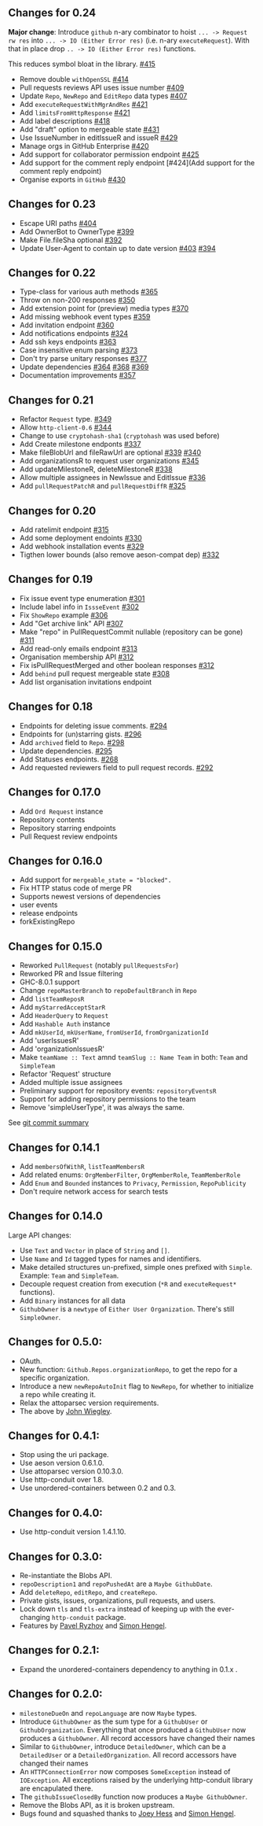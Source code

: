 ## Changes for 0.24

**Major change**:
Introduce `github` n-ary combinator to hoist `... -> Request rw res`
into `... -> IO (Either Error res)` (i.e. n-ary `executeRequest`).
With that in place drop `.. -> IO (Either Error res)` functions.

This reduces symbol bloat in the library.
[#415](https://github.com/phadej/github/pull/415)

- Remove double `withOpenSSL`
  [#414](https://github.com/phadej/github/pull/414)
- Pull requests reviews API uses issue number
  [#409](https://github.com/phadej/github/pull/409)
- Update `Repo`, `NewRepo` and `EditRepo` data types
  [#407](https://github.com/phadej/github/pull/407)
- Add `executeRequestWithMgrAndRes`
  [#421](https://github.com/phadej/github/pull/421)
- Add `limitsFromHttpResponse`
  [#421](https://github.com/phadej/github/pull/421)
- Add label descriptions
  [#418](https://github.com/phadej/github/pull/418)
- Add "draft" option to mergeable state
  [#431](https://github.com/phadej/github/pull/431)
- Use IssueNumber in editIssueR and issueR
  [#429](https://github.com/phadej/github/pull/429)
- Manage orgs in GitHub Enterprise
  [#420](https://github.com/phadej/github/pull/420)
- Add support for collaborator permission endpoint
  [#425](https://github.com/phadej/github/pull/425)
- Add support for the comment reply endpoint
  [#424](Add support for the comment reply endpoint)
- Organise exports in `GitHub`
  [#430](https://github.com/phadej/github/pull/430)

## Changes for 0.23

- Escape URI paths
  [#404](https://github.com/phadej/github/pull/404)
- Add OwnerBot to OwnerType
  [#399](https://github.com/phadej/github/pull/399)
- Make File.fileSha optional
  [#392](https://github.com/phadej/github/pull/392)
- Update User-Agent to contain up to date version
  [#403](https://github.com/phadej/github/pull/403)
  [#394](https://github.com/phadej/github/pull/394)

## Changes for 0.22

- Type-class for various auth methods
  [#365](https://github.com/phadej/github/pull/365)
- Throw on non-200 responses
  [#350](https://github.com/phadej/github/pull/350)
- Add extension point for (preview) media types
  [#370](https://github.com/phadej/github/pull/370)
- Add missing webhook event types
  [#359](https://github.com/phadej/github/pull/359)
- Add invitation endpoint
  [#360](https://github.com/phadej/github/pull/360)
- Add notifications endpoints
  [#324](https://github.com/phadej/github/pull/324)
- Add ssh keys endpoints
  [#363](https://github.com/phadej/github/pull/365)
- Case insensitive enum parsing
  [#373](https://github.com/phadej/github/pull/373)
- Don't try parse unitary responses
  [#377](https://github.com/phadej/github/issues/377)
- Update dependencies
  [#364](https://github.com/phadej/github/pull/364)
  [#368](https://github.com/phadej/github/pull/368)
  [#369](https://github.com/phadej/github/pull/369)
- Documentation improvements
  [#357](https://github.com/phadej/github/pull/357)

## Changes for 0.21

- Refactor `Request` type.
  [#349](https://github.com/phadej/github/pull/349)
- Allow `http-client-0.6`
  [#344](https://github.com/phadej/github/pull/344)
- Change to use `cryptohash-sha1` (`cryptohash` was used before)
- Add Create milestone endponts
  [#337](https://github.com/phadej/github/pull/337)
- Make fileBlobUrl and fileRawUrl are optional
  [#339](https://github.com/phadej/github/issues/339)
  [#340](https://github.com/phadej/github/pull/340)
- Add organizationsR to request user organizations
  [#345](https://github.com/phadej/github/pull/345)
- Add updateMilestoneR, deleteMilestoneR
  [#338](https://github.com/phadej/github/pull/338)
- Allow multiple assignees in NewIssue and EditIssue
  [#336](https://github.com/phadej/github/pull/336)
- Add `pullRequestPatchR` and `pullRequestDiffR`
  [#325](https://github.com/phadej/github/pull/325)

## Changes for 0.20

- Add ratelimit endpoint
  [#315](https://github.com/phadej/github/pull/315)
- Add some deployment endoints
  [#330](https://github.com/phadej/github/pull/330)
- Add webhook installation events
  [#329](https://github.com/phadej/github/pull/330)
- Tigthen lower bounds (also remove aeson-compat dep)
  [#332](https://github.com/phadej/github/pull/332)

## Changes for 0.19

- Fix issue event type enumeration
  [#301](https://github.com/phadej/github/issues/301)
- Include label info in `IssseEvent`
  [#302](https://github.com/phadej/github/issues/302)
- Fix `ShowRepo` example
  [#306](https://github.com/phadej/github/pull/306)
- Add "Get archive link" API
  [#307](https://github.com/phadej/github/pull/307)
- Make "repo" in PullRequestCommit nullable (repository can be gone)
  [#311](https://github.com/phadej/github/pull/311)
- Add 	read-only emails endpoint
  [#313](https://github.com/phadej/github/pull/313)
- Organisation membership API
  [#312](https://github.com/phadej/github/pull/312)
- Fix isPullRequestMerged and other boolean responses
  [#312](https://github.com/phadej/github/pull/312)
- Add `behind` pull request mergeable state
  [#308](https://github.com/phadej/github/pull/308)
- Add list organisation invitations endpoint

## Changes for 0.18

- Endpoints for deleting issue comments.
  [#294](https://github.com/phadej/github/pull/294)
- Endpoints for (un)starring gists.
  [#296](https://github.com/phadej/github/pull/296)
- Add `archived` field to `Repo`.
  [#298](https://github.com/phadej/github/pull/298)
- Update dependencies.
  [#295](https://github.com/phadej/github/pull/295)
- Add Statuses endpoints.
  [#268](https://github.com/phadej/github/pull/268)
- Add requested reviewers field to pull request records.
  [#292](https://github.com/phadej/github/pull/292)

## Changes for 0.17.0

- Add `Ord Request` instance
- Repository contents
- Repository starring endpoints
- Pull Request review endpoints

## Changes for 0.16.0

- Add support for `mergeable_state = "blocked".`
- Fix HTTP status code of merge PR
- Supports newest versions of dependencies
- user events
- release endpoints
- forkExistingRepo

## Changes for 0.15.0

- Reworked `PullRequest` (notably `pullRequestsFor`)
- Reworked PR and Issue filtering
- GHC-8.0.1 support
- Change `repoMasterBranch` to `repoDefaultBranch` in `Repo`
- Add `listTeamReposR`
- Add `myStarredAcceptStarR`
- Add `HeaderQuery` to `Request`
- Add `Hashable Auth` instance
- Add `mkUserId`, `mkUserName`, `fromUserId`, `fromOrganizationId`
- Add 'userIssuesR'
- Add 'organizationIssuesR'
- Make `teamName :: Text` amnd `teamSlug :: Name Team` in both: `Team` and `SimpleTeam`
- Refactor 'Request' structure
- Added multiple issue assignees
- Preliminary support for repository events: `repositoryEventsR`
- Support for adding repository permissions to the team
- Remove 'simpleUserType', it was always the same.

See [git commit summary](https://github.com/phadej/github/compare/v0.14.1...v0.15.0)

## Changes for 0.14.1

- Add `membersOfWithR`, `listTeamMembersR`
- Add related enums: `OrgMemberFilter`, `OrgMemberRole`, `TeamMemberRole`
- Add `Enum` and `Bounded` instances to `Privacy`, `Permission`,
  `RepoPublicity`
- Don't require network access for search tests

## Changes for 0.14.0

Large API changes:

- Use `Text` and `Vector` in place of `String` and `[]`.
- Use `Name` and `Id` tagged types for names and identifiers.
- Make detailed structures un-prefixed, simple ones prefixed with `Simple`. Example: `Team` and `SimpleTeam`.
- Decouple request creation from execution (`*R` and `executeRequest*` functions).
- Add `Binary` instances for all data
- `GithubOwner` is a `newtype` of `Either User Organization`. There's still `SimpleOwner`.

## Changes for 0.5.0:

* OAuth.
* New function: `Github.Repos.organizationRepo`, to get the repo for a specific organization.
* Introduce a new `newRepoAutoInit` flag to `NewRepo`, for whether to initialize a repo while creating it.
* Relax the attoparsec version requirements.
* The above by [John Wiegley](https://github.com/jwiegley).

## Changes for 0.4.1:

* Stop using the uri package.
* Use aeson version 0.6.1.0.
* Use attoparsec version 0.10.3.0.
* Use http-conduit over 1.8.
* Use unordered-containers between 0.2 and 0.3.

## Changes for 0.4.0:

* Use http-conduit version 1.4.1.10.

## Changes for 0.3.0:

* Re-instantiate the Blobs API.
* `repoDescription1` and `repoPushedAt` are a `Maybe GithubDate`.
* Add `deleteRepo`, `editRepo`, and `createRepo`.
* Private gists, issues, organizations, pull requests, and users.
* Lock down `tls` and `tls-extra` instead of keeping up with the
  ever-changing `http-conduit` package.
* Features by [Pavel Ryzhov](https://github.com/paulrzcz) and [Simon Hengel](https://github.com/sol).

## Changes for 0.2.1:

* Expand the unordered-containers dependency to anything in 0.1.x .

## Changes for 0.2.0:

* `milestoneDueOn` and `repoLanguage` are now `Maybe` types.
* Introduce `GithubOwner` as the sum type for a `GithubUser` or `GithubOrganization`. Everything that once produced a `GithubUser` now produces a `GithubOwner`. All record accessors have changed their names
* Similar to `GithubOwner`, introduce `DetailedOwner`, which can be a `DetailedUser` or a `DetailedOrganization`. All record accessors have changed their names
* An `HTTPConnectionError` now composes `SomeException` instead of `IOException`. All exceptions raised by the underlying http-conduit library are encapulated there.
* The `githubIssueClosedBy` function now produces a `Maybe GithubOwner`.
* Remove the Blobs API, as it is broken upstream.
* Bugs found and squashed thanks to [Joey Hess](https://github.com/joeyh) and [Simon Hengel](https://github.com/sol).
